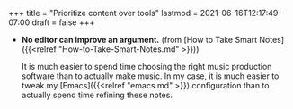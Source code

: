 +++
title = "Prioritize content over tools"
lastmod = 2021-06-16T12:17:49-07:00
draft = false
+++

-   **No editor can improve an argument.** (from [How to Take Smart Notes]({{<relref "How-to-Take-Smart-Notes.md" >}}))

    It is much easier to spend time choosing the right music production software than to actually make music. In my case, it is much easier to tweak my [Emacs]({{<relref "emacs.md" >}}) configuration than to actually spend time refining these notes.